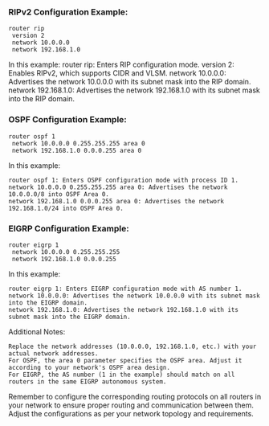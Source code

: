 ### RIPv2 Configuration Example:

```
router rip
 version 2
 network 10.0.0.0
 network 192.168.1.0
```

In this example:
    router rip: Enters RIP configuration mode.
    version 2: Enables RIPv2, which supports CIDR and VLSM.
    network 10.0.0.0: Advertises the network 10.0.0.0 with its subnet mask into the RIP domain.
    network 192.168.1.0: Advertises the network 192.168.1.0 with its subnet mask into the RIP domain.

### OSPF Configuration Example:

```
router ospf 1
 network 10.0.0.0 0.255.255.255 area 0
 network 192.168.1.0 0.0.0.255 area 0
```

In this example:

    router ospf 1: Enters OSPF configuration mode with process ID 1.
    network 10.0.0.0 0.255.255.255 area 0: Advertises the network 10.0.0.0/8 into OSPF Area 0.
    network 192.168.1.0 0.0.0.255 area 0: Advertises the network 192.168.1.0/24 into OSPF Area 0.

### EIGRP Configuration Example:

```
router eigrp 1
 network 10.0.0.0 0.255.255.255
 network 192.168.1.0 0.0.0.255
```
In this example:

    router eigrp 1: Enters EIGRP configuration mode with AS number 1.
    network 10.0.0.0: Advertises the network 10.0.0.0 with its subnet mask into the EIGRP domain.
    network 192.168.1.0: Advertises the network 192.168.1.0 with its subnet mask into the EIGRP domain.

Additional Notes:

    Replace the network addresses (10.0.0.0, 192.168.1.0, etc.) with your actual network addresses.
    For OSPF, the area 0 parameter specifies the OSPF area. Adjust it according to your network's OSPF area design.
    For EIGRP, the AS number (1 in the example) should match on all routers in the same EIGRP autonomous system.

Remember to configure the corresponding routing protocols on all routers in your network to ensure proper routing and communication between them. Adjust the configurations as per your network topology and requirements.